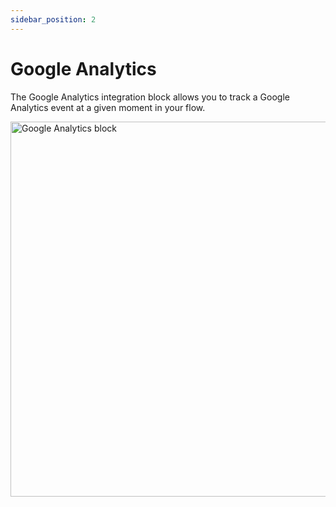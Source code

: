 ```yaml
---
sidebar_position: 2
---
```


# Google Analytics

The Google Analytics integration block allows you to track a Google Analytics event at a given moment in your flow.

<img
  src="/img/blocks/integrations/ga.webp"
  width="600"
  alt="Google Analytics block"
/>
